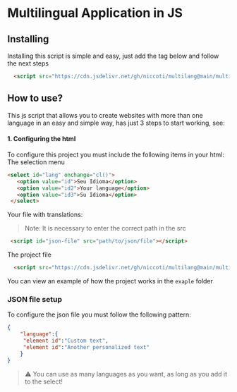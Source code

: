 # Multilingual Application in JS
## Installing
Installing this script is simple and easy, just add the tag below and follow the next steps
```html
  <script src="https://cdn.jsdelivr.net/gh/niccoti/multilang@main/multilang.js">
```


## How to use?
 This js script that allows you to create websites with more than one language in an easy and simple way, has just 3 steps to start working, see:
#### 1. Configuring the html
To configure this project you must include the following items in your html:
The selection menu
 ```html
<select id="lang" onchange="cl()">
    <option value="id">Seu Idioma</option>
    <option value="id2">Your language</option>
    <option value="id3">Su Idioma</option>
  </select>
```
Your file with translations:
> Note: It is necessary to enter the correct path in the src
 ```html
  <script id="json-file" src="path/to/json/file"></script>
```
The project file
```html
  <script src="https://cdn.jsdelivr.net/gh/niccoti/multilang@main/multilang.js">
```

You can view an example of how the project works in the `exaple` folder

### JSON file setup
To configure the json file you must follow the following pattern:
```json
{
    "language":{
     "element id":"Custom text",
     "element id":"Another personalized text"
    }
}
```
> ⚠️ You can use as many languages ​​as you want, as long as you add it to the select!



